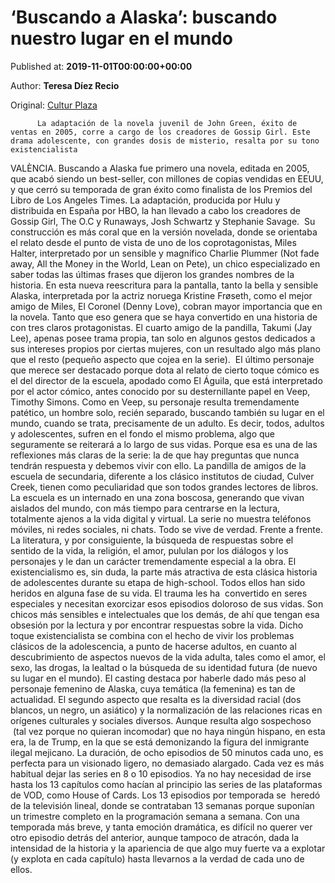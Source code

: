
# ‘Buscando a Alaska’: buscando nuestro lugar en el mundo

Published at: **2019-11-01T00:00:00+00:00**

Author: **Teresa Díez Recio**

Original: [Cultur Plaza](https://valenciaplaza.com/buscando-a-alaska-buscando-nuestro-lugar-en-el-mundo)


        
          La adaptación de la novela juvenil de John Green, éxito de ventas en 2005, corre a cargo de los creadores de Gossip Girl. Este drama adolescente, con grandes dosis de misterio, resalta por su tono existencialista
        
      
VALÈNCIA. Buscando a Alaska fue primero una novela, editada en 2005, que acabó siendo un best-seller, con millones de copias vendidas en EEUU, y que cerró su temporada de gran éxito como finalista de los Premios del Libro de Los Angeles Times. La adaptación, producida por Hulu y distribuida en España por HBO, la han llevado a cabo los creadores de Gossip Girl, The O.C y Runaways, Josh Schwartz y Stephanie Savage. 
Su construcción es más coral que en la versión novelada, donde se orientaba el relato desde el punto de vista de uno de los coprotagonistas, Miles Halter, interpretado por un sensible y magnífico Charlie Plummer (Not fade away, All the Money in the World, Lean on Pete), un chico especializado en saber todas las últimas frases que dijeron los grandes nombres de la historia. En esta nueva reescritura para la pantalla, tanto la bella y sensible Alaska, interpretada por la actriz noruega Kristine Frøseth, como el mejor amigo de Miles, El Coronel (Denny Love), cobran mayor importancia que en la novela. Tanto que eso genera que se haya convertido en una historia de con tres claros protagonistas. El cuarto amigo de la pandilla, Takumi (Jay Lee), apenas posee trama propia, tan solo en algunos gestos dedicados a sus intereses propios por ciertas mujeres, con un resultado algo más plano que el resto (pequeño aspecto que cojea en la serie). 
El último personaje que merece ser destacado porque dota al relato de cierto toque cómico es el del director de la escuela, apodado como El Águila, que está interpretado por el actor cómico, antes conocido por su desternillante papel en Veep, Timothy Simons. Como en Veep, su personaje resulta tremendamente patético, un hombre solo, recién separado, buscando también su lugar en el mundo, cuando se trata, precisamente de un adulto. Es decir, todos, adultos y adolescentes, sufren en el fondo el mismo problema, algo que seguramente se reiterará a lo largo de sus vidas. Porque esa es una de las reflexiones más claras de la serie: la de que hay preguntas que nunca tendrán respuesta y debemos vivir con ello.
La pandilla de amigos de la escuela de secundaria, diferente a los clásico institutos de ciudad, Culver Creek, tienen como peculiaridad que son todos grandes lectores de libros. La escuela es un internado en una zona boscosa, generando que vivan aislados del mundo, con más tiempo para centrarse en la lectura, totalmente ajenos a la vida digital y virtual. La serie no muestra teléfonos móviles, ni redes sociales, ni chats. Todo se vive de verdad. Frente a frente.
La literatura, y por consiguiente, la búsqueda de respuestas sobre el sentido de la vida, la religión, el amor, pululan por los diálogos y los personajes y le dan un carácter tremendamente especial a la obra. El existencialismo es, sin duda, la parte más atractiva de esta clásica historia de adolescentes durante su etapa de high-school. Todos ellos han sido heridos en alguna fase de su vida. El trauma les ha  convertido en seres especiales y necesitan exorcizar esos episodios doloroso de sus vidas. Son chicos más sensibles e intelectuales que los demás, de ahí que tengan esa obsesión por la lectura y por encontrar respuestas sobre la vida. Dicho toque existencialista se combina con el hecho de vivir los problemas clásicos de la adolescencia, a punto de hacerse adultos, en cuanto al descubrimiento de aspectos nuevos de la vida adulta, tales como el amor, el sexo, las drogas, la lealtad o la búsqueda de su identidad futura (de nuevo su lugar en el mundo).
El casting destaca por haberle dado más peso al personaje femenino de Alaska, cuya temática (la femenina) es tan de actualidad. El segundo aspecto que resalta es la diversidad racial (dos blancos, un negro, un asiático) y la normalización de las relaciones ricas en orígenes culturales y sociales diversos. Aunque resulta algo sospechoso  (tal vez porque no quieran incomodar) que no haya ningún hispano, en esta era, la de Trump, en la que se está demonizando la figura del inmigrante ilegal mejicano.
La duración, de ocho episodios de 50 minutos cada uno, es perfecta para un visionado ligero, no demasiado alargado. Cada vez es más habitual dejar las series en 8 o 10 episodios. Ya no hay necesidad de irse hasta los 13 capítulos como hacían al principio las series de las plataformas de VOD, como House of Cards. Los 13 episodios por temporada se  heredó de la televisión lineal, donde se contrataban 13 semanas porque suponían un trimestre completo en la programación semana a semana. Con una temporada más breve, y tanta emoción dramática, es difícil no querer ver otro episodio detrás del anterior, aunque tampoco de atracón, dada la intensidad de la historia y la apariencia de que algo muy fuerte va a explotar (y explota en cada capítulo) hasta llevarnos a la verdad de cada uno de ellos.
